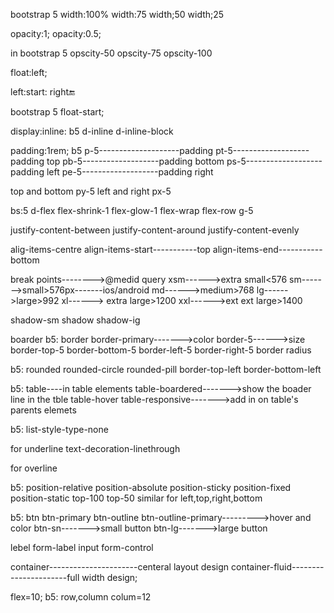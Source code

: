 bootstrap 5
width:100%
width:75
width;50
width;25

opacity:1;
opacity:0.5;

in bootstrap 5
opscity-50
opscity-75
opscity-100

float:left;

left:start:
right:end:

bootstrap 5
float-start;

display:inline:
b5
d-inline
d-inline-block

 <!-- Box model -->

padding:1rem;
b5
p-5--------------------padding
pt-5-------------------padding top
pb-5-------------------padding bottom
ps-5-------------------padding left
pe-5-------------------padding right

top and bottom py-5
left and right px-5

 <!-- same for margin -->

 <!-- display-flex -->

bs:5
d-flex
flex-shrink-1
flex-glow-1
flex-wrap
flex-row
g-5

justify-content-between
justify-content-around
justify-content-evenly

alig-items-centre
align-items-start-----------top
align-items-end-----------bottom

break points-------->@medid query
xsm------>extra small<576
sm------->small>576px-------ios/android
md------>medium>768
lg------>large>992
xl------> extra large>1200
xxl------>ext ext large>1400

<!-- shadow -->

shadow-sm
shadow
shadow-ig

boarder
b5:
border
border-primary------->color
border-5------>size
border-top-5
border-bottom-5
border-left-5
border-right-5
border radius

b5:
rounded
rounded-circle
rounded-pill
border-top-left
border-bottom-left

<!-- table -->

b5:
table----in table elements
table-boardered------->show the boader line in the tble
table-hover
table-responsive------->add in on table's parents elemets

<!-- list-style -->

b5:
list-style-type-none

for underline
text-decoration-linethrough

for overline

<!-- position -->

b5:
position-relative
position-absolute
position-sticky
position-fixed
position-static
top-100
top-50
similar for left,top,right,bottom

<!-- buttom -->

b5:
btn
btn-primary
btn-outline
btn-outline-primary--------->hover and color
btn-sn------->small button
btn-lg------->large button

<!-- form -->

lebel
form-label
input
form-control

<!-- container    -->

container----------------------centeral layout design
container-fluid----------------------full width design;


flex=10;
b5:
row,column
colum=12
<div class="row">
       <div class="col-lg-4 col-md-6 col-ms-12">
       </div>
 </div>      
